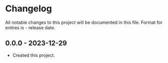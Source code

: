 # Changelog
All notable changes to this project will be documented in this file.
Format for entires is <version-string> - release date.

## 0.0.0 - 2023-12-29
- Created this project.